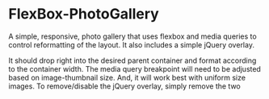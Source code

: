 # FlexBox-PhotoGallery
A simple, responsive, photo gallery that uses flexbox and media queries to control reformatting of the layout. It also includes a simple jQuery overlay.

It should drop right into the desired parent container and format according to the container width. The media query breakpoint will need to be adjusted based on image-thumbnail size. And, it will work best with uniform size images. To remove/disable the jQuery overlay, simply remove the two <script> tags at the bottom of the HTML body and delete the overlay.js file.

--04/13/2017: Added jQuery overlay

--04/14/2017: Re-factored needlessly complex HTML and CSS to make DOM traversal more straight-forward and because simpler is                 always better
